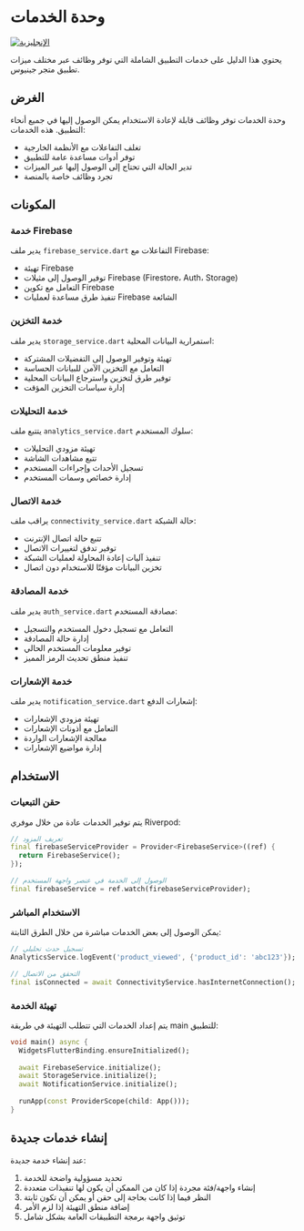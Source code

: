 # وحدة الخدمات

[![الإنجليزية](https://img.shields.io/badge/Language-English-blueviolet?style=for-the-badge)](README.md)

يحتوي هذا الدليل على خدمات التطبيق الشاملة التي توفر وظائف عبر مختلف ميزات تطبيق متجر جينيوس.

## الغرض

وحدة الخدمات توفر وظائف قابلة لإعادة الاستخدام يمكن الوصول إليها في جميع أنحاء التطبيق. هذه الخدمات:

- تغلف التفاعلات مع الأنظمة الخارجية
- توفر أدوات مساعدة عامة للتطبيق
- تدير الحالة التي تحتاج إلى الوصول إليها عبر الميزات
- تجرد وظائف خاصة بالمنصة

## المكونات

### خدمة Firebase

يدير ملف `firebase_service.dart` التفاعلات مع Firebase:

- تهيئة Firebase
- توفير الوصول إلى مثيلات Firebase (Firestore، Auth، Storage)
- التعامل مع تكوين Firebase
- تنفيذ طرق مساعدة لعمليات Firebase الشائعة

### خدمة التخزين

يدير ملف `storage_service.dart` استمرارية البيانات المحلية:

- تهيئة وتوفير الوصول إلى التفضيلات المشتركة
- التعامل مع التخزين الآمن للبيانات الحساسة
- توفير طرق لتخزين واسترجاع البيانات المحلية
- إدارة سياسات التخزين المؤقت

### خدمة التحليلات

يتتبع ملف `analytics_service.dart` سلوك المستخدم:

- تهيئة مزودي التحليلات
- تتبع مشاهدات الشاشة
- تسجيل الأحداث وإجراءات المستخدم
- إدارة خصائص وسمات المستخدم

### خدمة الاتصال

يراقب ملف `connectivity_service.dart` حالة الشبكة:

- تتبع حالة اتصال الإنترنت
- توفير تدفق لتغييرات الاتصال
- تنفيذ آليات إعادة المحاولة لعمليات الشبكة
- تخزين البيانات مؤقتًا للاستخدام دون اتصال

### خدمة المصادقة

يدير ملف `auth_service.dart` مصادقة المستخدم:

- التعامل مع تسجيل دخول المستخدم والتسجيل
- إدارة حالة المصادقة
- توفير معلومات المستخدم الحالي
- تنفيذ منطق تحديث الرمز المميز

### خدمة الإشعارات

يدير ملف `notification_service.dart` إشعارات الدفع:

- تهيئة مزودي الإشعارات
- التعامل مع أذونات الإشعارات
- معالجة الإشعارات الواردة
- إدارة مواضيع الإشعارات

## الاستخدام

### حقن التبعيات

يتم توفير الخدمات عادة من خلال موفري Riverpod:

```dart
// تعريف المزود
final firebaseServiceProvider = Provider<FirebaseService>((ref) {
  return FirebaseService();
});

// الوصول إلى الخدمة في عنصر واجهة المستخدم
final firebaseService = ref.watch(firebaseServiceProvider);
```

### الاستخدام المباشر

يمكن الوصول إلى بعض الخدمات مباشرة من خلال الطرق الثابتة:

```dart
// تسجيل حدث تحليلي
AnalyticsService.logEvent('product_viewed', {'product_id': 'abc123'});

// التحقق من الاتصال
final isConnected = await ConnectivityService.hasInternetConnection();
```

### تهيئة الخدمة

يتم إعداد الخدمات التي تتطلب التهيئة في طريقة main للتطبيق:

```dart
void main() async {
  WidgetsFlutterBinding.ensureInitialized();
  
  await FirebaseService.initialize();
  await StorageService.initialize();
  await NotificationService.initialize();
  
  runApp(const ProviderScope(child: App()));
}
```

## إنشاء خدمات جديدة

عند إنشاء خدمة جديدة:

1. تحديد مسؤولية واضحة للخدمة
2. إنشاء واجهة/فئة مجردة إذا كان من الممكن أن يكون لها تنفيذات متعددة
3. النظر فيما إذا كانت بحاجة إلى حقن أو يمكن أن تكون ثابتة
4. إضافة منطق التهيئة إذا لزم الأمر
5. توثيق واجهة برمجة التطبيقات العامة بشكل شامل
